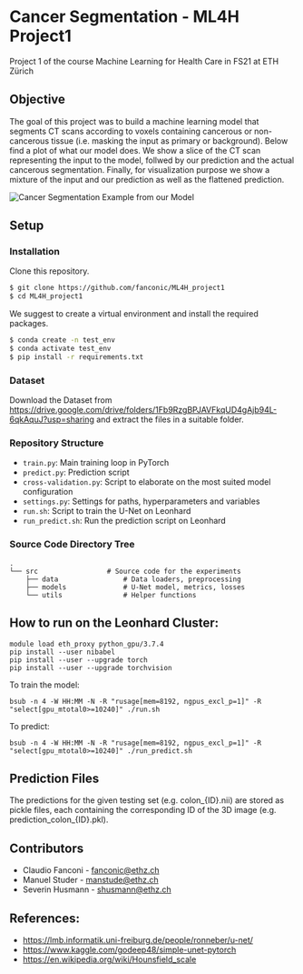# Cancer Segmentation - ML4H Project1
Project 1 of the course Machine Learning for Health Care in FS21 at ETH Zürich

## Objective
The goal of this project was to build a machine learning model that segments CT scans according to voxels containing cancerous or non-cancerous tissue (i.e. masking the input as primary or background). Below find a plot of what our model does. We show a slice of the CT scan representing the input to the model, follwed by our prediction and the actual cancerous segmentation. Finally, for visualization purpose we show a mixture of the input and our prediction as well as the flattened prediction.

![Cancer Segmentation Example from our Model](https://github.com/fanconic/ML4H_project1/blob/main/segment_example.png)

## Setup

### Installation

Clone this repository.
```bash
$ git clone https://github.com/fanconic/ML4H_project1
$ cd ML4H_project1
```

We suggest to create a virtual environment and install the required packages.
```bash
$ conda create -n test_env
$ conda activate test_env
$ pip install -r requirements.txt
```

### Dataset

Download the Dataset from https://drive.google.com/drive/folders/1Fb9RzgBPJAVFkqUD4gAjb94L-6qkAquJ?usp=sharing and extract the files in a suitable folder.

### Repository Structure

- `train.py`: Main training loop in PyTorch
- `predict.py`: Prediction script
- `cross-validation.py`: Script to elaborate on the most suited model configuration 
- `settings.py`: Settings for paths, hyperparameters and variables
- `run.sh`: Script to train the U-Net on Leonhard
- `run_predict.sh`: Run the prediction script on Leonhard

### Source Code Directory Tree
```
.
└── src                 # Source code for the experiments
    ├── data                # Data loaders, preprocessing
    ├── models              # U-Net model, metrics, losses
    └── utils               # Helper functions
```


## How to run on the Leonhard Cluster:
```
module load eth_proxy python_gpu/3.7.4
pip install --user nibabel
pip install --user --upgrade torch
pip install --user --upgrade torchvision
```

To train the model:
```
bsub -n 4 -W HH:MM -N -R "rusage[mem=8192, ngpus_excl_p=1]" -R "select[gpu_mtotal0>=10240]" ./run.sh
```

To predict:
```
bsub -n 4 -W HH:MM -N -R "rusage[mem=8192, ngpus_excl_p=1]" -R "select[gpu_mtotal0>=10240]" ./run_predict.sh
```

## Prediction Files
The predictions for the given testing set (e.g. colon_{ID}.nii) are stored as pickle files, each containing the corresponding ID of the 3D image (e.g. prediction_colon_{ID}.pkl). 


## Contributors
- Claudio Fanconi - fanconic@ethz.ch
- Manuel Studer - manstude@ethz.ch
- Severin Husmann - shusmann@ethz.ch

## References:
- https://lmb.informatik.uni-freiburg.de/people/ronneber/u-net/
- https://www.kaggle.com/godeep48/simple-unet-pytorch
- https://en.wikipedia.org/wiki/Hounsfield_scale

